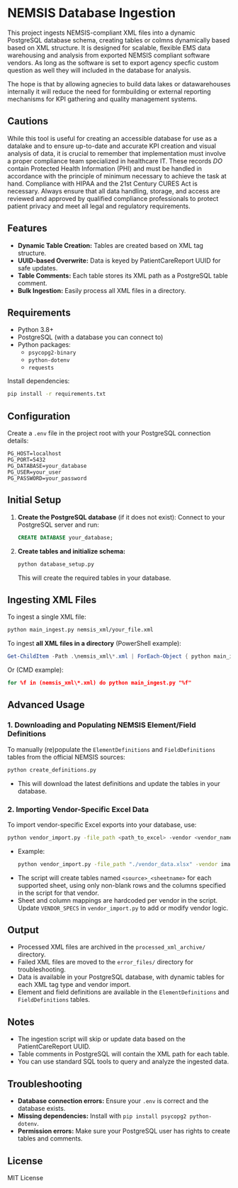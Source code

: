 # NEMSIS Database Ingestion

This project ingests NEMSIS-compliant XML files into a dynamic PostgreSQL database schema, creating tables or colmns dynamically based based on XML structure. It is designed for scalable, flexible EMS data warehousing and analysis from exported NEMSIS compliant software vendors. As long as the software is set to export agency specfic custom question as well they will included in the database for analysis.

The hope is that by allowing agnecies to build data lakes or datawarehouses internally it will reduce the need for formbuilding or external reporting mechanisms for KPI gathering and quality management systems.


## Cautions

While this tool is useful for creating an accessible database for use as a datalake and to ensure up-to-date and accurate KPI creation and visual analysis of data, it is crucial to remember that implementation must involve a proper compliance team specialized in healthcare IT. These records *DO* contain Protected Health Information (PHI) and must be handled in accordance with the principle of minimum necessary to achieve the task at hand. Compliance with HIPAA and the 21st Century CURES Act is necessary. Always ensure that all data handling, storage, and access are reviewed and approved by qualified compliance professionals to protect patient privacy and meet all legal and regulatory requirements.

## Features
- **Dynamic Table Creation:** Tables are created based on XML tag structure.
- **UUID-based Overwrite:** Data is keyed by PatientCareReport UUID for safe updates.
- **Table Comments:** Each table stores its XML path as a PostgreSQL table comment.
- **Bulk Ingestion:** Easily process all XML files in a directory.

## Requirements
- Python 3.8+
- PostgreSQL (with a database you can connect to)
- Python packages:
  - `psycopg2-binary`
  - `python-dotenv`
  - `requests`

Install dependencies:
```bash
pip install -r requirements.txt
```

## Configuration
Create a `.env` file in the project root with your PostgreSQL connection details:

```
PG_HOST=localhost
PG_PORT=5432
PG_DATABASE=your_database
PG_USER=your_user
PG_PASSWORD=your_password
```

## Initial Setup
1. **Create the PostgreSQL database** (if it does not exist):
   Connect to your PostgreSQL server and run:
   ```sql
   CREATE DATABASE your_database;
   ```
2. **Create tables and initialize schema:**
   ```bash
   python database_setup.py
   ```
   This will create the required tables in your database.

## Ingesting XML Files
To ingest a single XML file:
```bash
python main_ingest.py nemsis_xml/your_file.xml
```

To ingest **all XML files in a directory** (PowerShell example):
```powershell
Get-ChildItem -Path .\nemsis_xml\*.xml | ForEach-Object { python main_ingest.py $_.FullName }
```

Or (CMD example):
```cmd
for %f in (nemsis_xml\*.xml) do python main_ingest.py "%f"
```

## Advanced Usage

### 1. Downloading and Populating NEMSIS Element/Field Definitions

To manually (re)populate the `ElementDefinitions` and `FieldDefinitions` tables from the official NEMSIS sources:

```bash
python create_definitions.py
```
- This will download the latest definitions and update the tables in your database.

### 2. Importing Vendor-Specific Excel Data

To import vendor-specific Excel exports into your database, use:

```bash
python vendor_import.py -file_path <path_to_excel> -vendor <vendor_name> -source <source_name>
```
- Example:
  ```bash
  python vendor_import.py -file_path "./vendor_data.xlsx" -vendor imagetrend -source new_hampshire
  ```
- The script will create tables named `<source>_<sheetname>` for each supported sheet, using only non-blank rows and the columns specified in the script for that vendor.
- Sheet and column mappings are hardcoded per vendor in the script. Update `VENDOR_SPECS` in `vendor_import.py` to add or modify vendor logic.

## Output
- Processed XML files are archived in the `processed_xml_archive/` directory.
- Failed XML files are moved to the `error_files/` directory for troubleshooting.
- Data is available in your PostgreSQL database, with dynamic tables for each XML tag type and vendor import.
- Element and field definitions are available in the `ElementDefinitions` and `FieldDefinitions` tables.

## Notes
- The ingestion script will skip or update data based on the PatientCareReport UUID.
- Table comments in PostgreSQL will contain the XML path for each table.
- You can use standard SQL tools to query and analyze the ingested data.

## Troubleshooting
- **Database connection errors:** Ensure your `.env` is correct and the database exists.
- **Missing dependencies:** Install with `pip install psycopg2 python-dotenv`.
- **Permission errors:** Make sure your PostgreSQL user has rights to create tables and comments.

## License
MIT License


